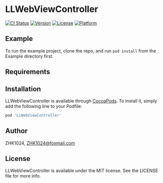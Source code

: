 # LLWebViewController

[![CI Status](https://img.shields.io/travis/ZHK1024/LLWebViewController.svg?style=flat)](https://travis-ci.org/ZHK1024/LLWebViewController)
[![Version](https://img.shields.io/cocoapods/v/LLWebViewController.svg?style=flat)](https://cocoapods.org/pods/LLWebViewController)
[![License](https://img.shields.io/cocoapods/l/LLWebViewController.svg?style=flat)](https://cocoapods.org/pods/LLWebViewController)
[![Platform](https://img.shields.io/cocoapods/p/LLWebViewController.svg?style=flat)](https://cocoapods.org/pods/LLWebViewController)

## Example

To run the example project, clone the repo, and run `pod install` from the Example directory first.

## Requirements

## Installation

LLWebViewController is available through [CocoaPods](https://cocoapods.org). To install
it, simply add the following line to your Podfile:

```ruby
pod 'LLWebViewController'
```

## Author

ZHK1024, ZHK1024@foxmail.com

## License

LLWebViewController is available under the MIT license. See the LICENSE file for more info.
